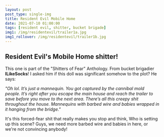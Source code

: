 ```yaml
---
layout: post
post_type: single-img
title: Resident Evil Mobile Home 
date: 2021-07-10 01:00:00
tags: [resident evil, shitter, bucket brigade]
img1: /img/residentevil/trailer1a.jpg
img1_rollover: /img/residentevil/trailer1b.jpg
---
```

## Resident Evil's Mobile Home shitter!

This one is part of the "Shitters of Fear" Anthology. From bucket brigadier **ILikeSocks**! I asked him if this doll was significant somehow to the plot? He says:

*"Oh lol. It’s just a mannequin. You got captured by the cannibal mold people. It’s right after you escape the main house and reach the trailer to save before you move to the next area. There’s all this creepy shit throughout the house. Mannequins with barbed wire and babies wrapped in it hanging from the bridge."* 

It's this forced-fear shit that really makes you stop and think, Who is setting up this scene? Guys, we need more barbed wire and babies in here, or we're not convincing anybody!